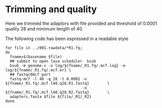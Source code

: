 Trimming and quality
====================

Here we trimmed the adaptors with file provided and threshold of 0.0001 quality 28 and minimum length of 40.

The following code has been expressed in a readable style


```
for file in ../001.rawdata/*R1.fq;
do 
  fname=$(basename $file)
  ## submit to open lava scheduler  bsub
  bsub -m genome-s -o log/${fname/_R1.fq/.mcf.log} -e log/${fname/_R1.fq/.mcf.er} \
  ## fastqc0mcf part
  fastq-mcf -l 40 -q 28 -t 0.0001 -o ${fname/_R1.fq/.mcf.l40.q28.R1.fastq}        \
                                  -o ${fname/_R1.fq/.mcf.l40.q28.R2.fastq}        \
  adapters.fasta $file ${file/_R1/_R2}
done
```
